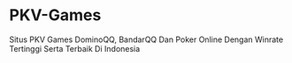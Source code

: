 # PKV-Games
Situs PKV Games DominoQQ, BandarQQ Dan Poker Online Dengan Winrate Tertinggi Serta Terbaik Di Indonesia
